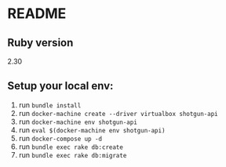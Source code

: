# README

## Ruby version
2.30

## Setup your local env:
1. run `bundle install`
2. run `docker-machine create --driver virtualbox shotgun-api`
3. run `docker-machine env shotgun-api`
4. run `eval $(docker-machine env shotgun-api)`
5. run `docker-compose up -d`
6. run `bundle exec rake db:create`
7. run `bundle exec rake db:migrate`
